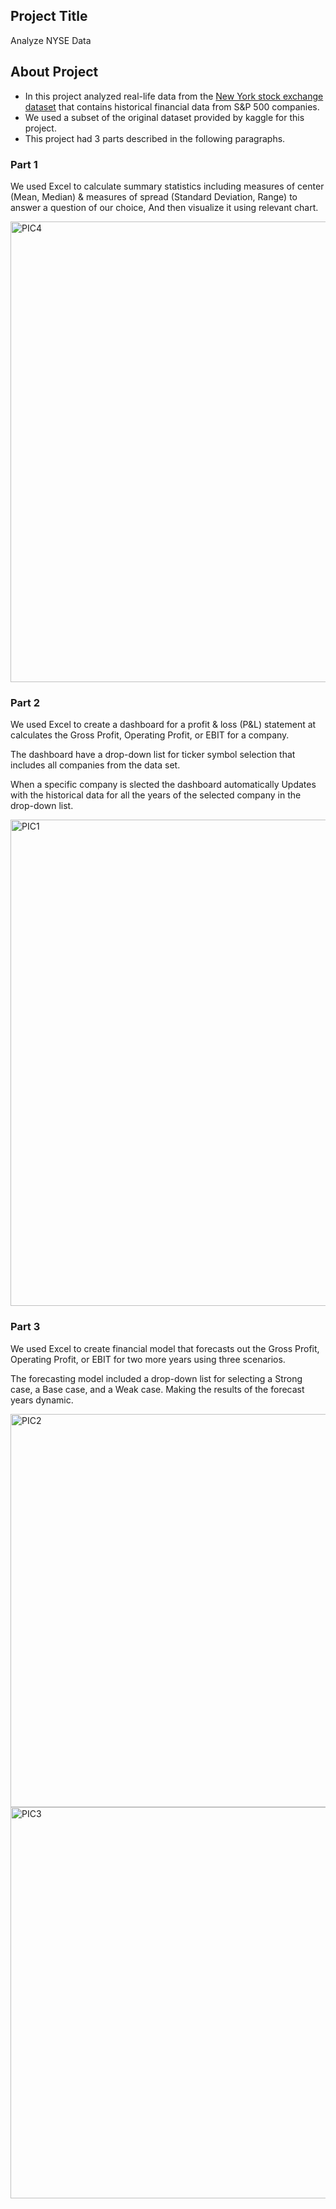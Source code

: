 ## Project Title
Analyze NYSE Data                                           





## About Project 

* In this project analyzed real-life data from the [New York stock exchange dataset](https://www.kaggle.com/datasets/dgawlik/nyse) that contains historical financial data from S&P 500 companies.
* We used a subset of the original dataset provided by kaggle for this project.
* This project had 3 parts described in the following paragraphs.


### Part 1
We used Excel to calculate summary statistics including measures of center (Mean, Median) & measures of spread (Standard Deviation, Range) to answer a question of our choice, And then visualize it using relevant chart.  

<img width="737" alt="PIC4" src="https://github.com/user-attachments/assets/2483293d-edb1-415a-baf4-8abd2619737c" />

### Part 2
We used Excel to create a dashboard for a profit & loss (P&L) statement at calculates the Gross Profit, Operating Profit, or EBIT for a company. 
 
The dashboard have a drop-down list for ticker symbol selection that includes all companies from the data set.

When a specific company is slected the dashboard automatically Updates with the historical data for all the years of the selected company in the drop-down list. 

<img width="778" alt="PIC1" src="https://github.com/user-attachments/assets/5e07a0cb-aac8-4dab-9cd3-cdf19d449b92" />

### Part 3


We used Excel to create financial model that forecasts out the Gross Profit, Operating Profit, or EBIT for two more years using three scenarios.

The forecasting model included a drop-down list for selecting a Strong case, a Base case, and a Weak case. Making the results of the forecast years dynamic. 



<img width="629" alt="PIC2" src="https://github.com/user-attachments/assets/c1ac4128-fcaf-4256-9c8d-4d1efafe402a" />
<img width="626" alt="PIC3" src="https://github.com/user-attachments/assets/bb257d82-e143-4882-84dd-0b4b6d47f25f" />

